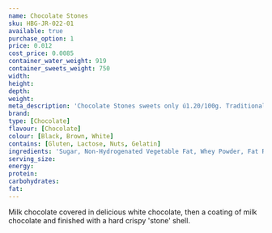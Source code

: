 ```yaml
---
name: Chocolate Stones
sku: HBG-JR-022-01
available: true
purchase_option: 1
price: 0.012
cost_price: 0.0085
container_water_weight: 919
container_sweets_weight: 750
width: 
height: 
depth: 
weight: 
meta_description: 'Chocolate Stones sweets only ú1.20/100g. Traditional sweets and more at Humbugs Confectionery Store. Specialists in satisfying your sweet tooth!'
brand: 
type: [Chocolate]
flavour: [Chocolate]
colour: [Black, Brown, White]
contains: [Gluten, Lactose, Nuts, Gelatin]
ingredients: 'Sugar, Non-Hydrogenated Vegetable Fat, Whey Powder, Fat Reduced Cocoa Powder, Soya Lecithin, Flavouring, Modified Maize Starch, Colour: E153; E171; E172, Glazing Agents'
serving_size: 
energy: 
protein: 
carbohydrates: 
fat: 
---
```

Milk chocolate covered in delicious white chocolate, then a coating of milk chocolate and finished with a hard crispy 'stone' shell.
